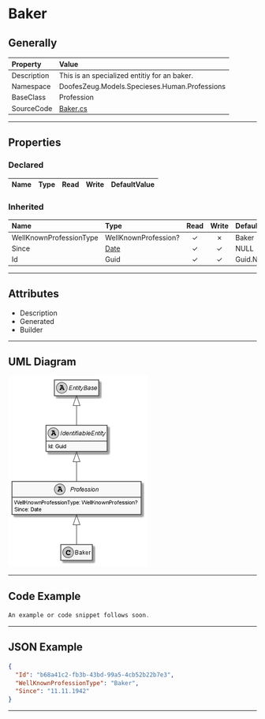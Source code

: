 ﻿# Baker

## Generally

|Property|Value|
|:-|:-|
|Description|This is an specialized entitiy for an baker.|
|Namespace|DoofesZeug.Models.Specieses.Human.Professions|
|BaseClass|Profession|
|SourceCode|[Baker.cs](../../../../DoofesZeug.Library/Src/Models/Specieses/Human/Professions/Baker.cs)|

---

## Properties

### Declared

|Name|Type|Read|Write|DefaultValue|
|:---|:---|:--:|:---:|:-----------|

### Inherited

|Name|Type|Read|Write|DefaultValue|
|:---|:---|:--:|:---:|:-----------|
|WellKnownProfessionType|WellKnownProfession?|&#x2713;|&#x2717;|Baker|
|Since|[Date](../../Models/DoofesZeug.Models.DateAndTime/Date.md)|&#x2713;|&#x2713;|NULL|
|Id|Guid|&#x2713;|&#x2713;|Guid.NewGuid()|

---

## Attributes

- Description
- Generated
- Builder

---

## UML Diagram

![Baker.png](./Baker.png "Baker")

---

## Code Example

```cs
An example or code snippet follows soon.
```

---

## JSON Example

```json
{
  "Id": "b68a41c2-fb3b-43bd-99a5-4cb52b22b7e3",
  "WellKnownProfessionType": "Baker",
  "Since": "11.11.1942"
}
```

---


